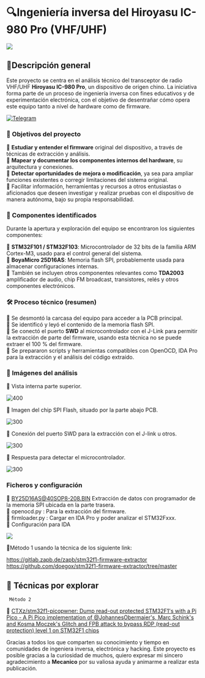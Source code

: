# 🔍Ingeniería inversa del Hiroyasu IC-980 Pro (VHF/UHF)

![](Images/Foto_equipo.jpg)

## 📝Descripción general

Este proyecto se centra en el análisis técnico del transceptor de radio VHF/UHF **Hiroyasu IC-980 Pro**, un dispositivo de origen chino. La iniciativa forma parte de un proceso de ingeniería inversa con fines educativos y de experimentación electrónica, con el objetivo de desentrañar cómo opera este equipo tanto a nivel de hardware como de firmware.

[![Telegram](https://img.shields.io/badge/Telegram-Chat-blue?logo=telegram)](https://t.me/c/2244329849/1)

### 🎯 Objetivos del proyecto

🔹 **Estudiar y entender el firmware** original del dispositivo, a través de técnicas de extracción y análisis.  
🔹 **Mapear y documentar los componentes internos del hardware**, su arquitectura y conexiones.  
🔹 **Detectar oportunidades de mejora o modificación**, ya sea para ampliar funciones existentes o corregir limitaciones del sistema original.  
🔹 Facilitar información, herramientas y recursos a otros entusiastas o aficionados que deseen investigar y realizar pruebas con el dispositivo de manera autónoma, bajo su propia responsabilidad.

### 🧩 Componentes identificados

Durante la apertura y exploración del equipo se encontraron los siguientes componentes:

🔹 **STM32F101 / STM32F103**: Microcontrolador de 32 bits de la familia ARM Cortex-M3, usado para el control general del sistema.  
🔹 **BoyaMicro 25D16AS**: Memoria flash SPI, probablemente usada para almacenar configuraciones internas.  
🔹 También se incluyen otros componentes relevantes como **TDA2003** amplificador de audio, chip FM broadcast, transistores, relés y otros componentes electrónicos. 

### 🛠️ Proceso técnico (resumen)

🔹 Se desmontó la carcasa del equipo para acceder a la PCB principal.  
🔹 Se identificó y leyó el contenido de la memoria flash SPI.  
🔹 Se conectó el puerto **SWD** al microcontrolador con el J-Link para permitir la extracción de   parte del firmware, usando esta técnica no se puede extraer el 100 % del firmware.  
🔹 Se prepararon scripts y herramientas compatibles con OpenOCD, IDA Pro para la extracción y el análisis del código extraído.


### 📸 Imágenes del análisis

🔹 Vista interna parte superior.

![400](Images/Equipo_arriba.jpg)

🔹 Imagen del chip SPI Flash, situado por la parte abajo PCB.

![300](Images/Foto_memoria.jpg)

🔹 Conexión del puerto SWD para la extracción con el J-link u otros.

![300](Images/Foto_conexiones.jpg)
    
🔹 Respuesta para detectar el microcontrolador.

![300](Images/Foto_stm32f1xx.jpg)


### Ficheros y configuración

🔹 BY25D16AS@40SOP8-208.BIN Extracción de datos con programador de la memoria SPI ubicada en la parte trasera.  
🔹 openocd.py : Para la extracción del firmware.  
🔹 firmloader.py : Cargar en IDA Pro y poder analizar el STM32Fxxx.  
🔹 Configuración para IDA

![](Images/Captura1.PNG)



🔹Método 1 usando la técnica de los siguiente link:

https://gitlab.zapb.de/zapb/stm32f1-firmware-extractor  
https://github.com/doegox/stm32f1-firmware-extractor/tree/master


## 🧪 Técnicas por explorar 
     Método 2

🔹 [CTXz/stm32f1-picopwner: Dump read-out protected STM32F1's with a Pi Pico - A Pi Pico implementation of @JohannesObermaier's, Marc Schink's and Kosma Moczek's Glitch and FPB attack to bypass RDP (read-out protection) level 1 on STM32F1 chips](https://github.com/CTXz/stm32f1-picopwner)




Gracias a todos los que comparten su conocimiento y tiempo en comunidades de ingeniera inversa, electrónica y hacking. Este proyecto es posible gracias a la curiosidad de muchos, quiero expresar mi sincero agradecimiento a **Mecanico** por su valiosa ayuda y animarme a realizar esta publicación. 